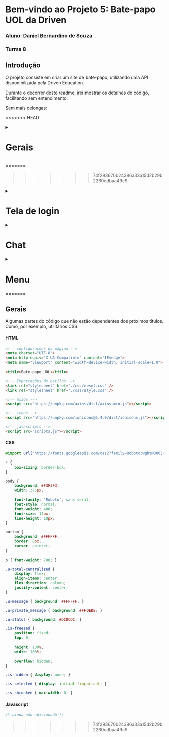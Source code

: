 # Bem-vindo ao Projeto 5: Bate-papo UOL da Driven
### Aluno: Daniel Bernardino de Souza
### Turma 8

## Introdução

O projeto consiste em criar um site de bate-papo, utilizando uma API disponibilizada pela Driven Education.

Durante o decorrer deste readme, irei mostrar os detalhes do código, facilitando sem entendimento.

Sem mais delongas:

<<<<<<< HEAD
<details><summary><h1>Gerais</h1></summary>

<p>

Algumas partes do código que não estão dependentes dos próximos títulos. Como, por exemplo, utilitários CSS.

#### HTML
~~~html
<!-- configurações da página -->
<meta charset="UTF-8">
<meta http-equiv="X-UA-Compatible" content="IE=edge">
<meta name="viewport" content="width=device-width, initial-scale=1.0">

<title>Bate-papo UOL</title>

<!-- Importações de estilos -->
<link rel="stylesheet" href="./css/reset.css" />
<link rel="stylesheet" href="./css/style.css" />

<!-- axios -->
<script src="https://unpkg.com/axios/dist/axios.min.js"></script>

<!-- icons -->
<script src="https://unpkg.com/ionicons@5.4.0/dist/ionicons.js"></script>

<!-- javascripts -->
<script src="scripts.js"></script>
~~~
#### CSS
~~~css
@import url('https://fonts.googleapis.com/css2?family=Roboto:wght@300;400;700&display=swap');

* {
    box-sizing: border-box;
}

body {
    background: #F3F3F3;
    width: 375px;
    
    font-family: 'Roboto', sans-serif;
    font-style: normal;
    font-weight: 400;
    font-size: 14px;
    line-height: 18px;
}

button {
    background: #FFFFFF;
    border: 0px;
    cursor: pointer;
}

b { font-weight: 700; }

.u-total-centralized {
    display: flex;
    align-items: center;
    flex-direction: column;
    justify-content: center;
}

.u-message { background: #FFFFFF; }

.u-private_message { background: #FFDEDE; }

.u-status { background: #DCDCDC; }

.is-freezed {
    position: fixed;
    top: 0;

    height: 100%;
    width: 100%;
    
    overflow: hidden;
}

.is-hidden { display: none; }

.is-selected { display: initial !important; }

.is-shrunken { max-width: 0; }
~~~
#### Javascript
~~~javascript
/* ainda não adicionado */
~~~
</p>
</details>

=======
>>>>>>> 74f293670b24386a33a15d2b29b2260cdbaa49c9
<details><summary><h1>Tela de login</h1></summary>

<p>
Uma interface que possui um input e um botão, perguntando e conferindo se o nome do usuário é válido para aquele chat. Logo depois, há uma tela de loading de 5s antes de entrar no chat.

#### HTML
~~~html
<!-- tela de login no servidor -->
<div class="c-login u-total-centralized js-login">

    <img src="./src/logo.png" class="c-login__logo" alt="login__logo" />

    <div class="js-login__input u-total-centralized">
        <input type="text" class="c-login__input js-login__name" placeholder="Digite seu nome" />
        <button class="c-login__button" onclick="registerAndLogin()">Entrar</button>
    </div>

    <div class="js-login__loader is-hidden">
        <img src="./src/loading-loader.gif" class="c-login__loader" alt="login__loader" />
    </div>

</div>
<!-- /tela de login no servidor -->
~~~
#### CSS
~~~css
.c-login {
    position: fixed;
    left: 0;
    top: 0;
    z-index: 5;

    background-color: #FFFFFF;
    height: 100%;
    width: 100%;
}

.c-login__logo {
    position: absolute;
    left: center;
    top: 15%;

    height: 92px;
    width: 130px;
}

.c-login__loader { width: 70px; }

.c-login__input {
    background: #FFFFFF;
    border: 1px solid #D7D7D7;
    border-radius: 4px;
    margin: 20px;
    height: 54px;
    width: 261px;

    font-size: 18px;
    text-align: center;
}

.c-login ::-webkit-input-placeholder { text-align: center; }

.c-login__button {
    background-color: black;
    background: #E7E7E7;
    border-radius: 9px;
    height: 45px;
    width: 109px;
}
~~~
#### Javascript
~~~javascript
/* ainda não adicionado */
~~~
</p>
</details>

<details><summary><h1>Chat</h1></summary>

<p>

Possui um topo fixo com a logo e menu. Além disso, todas as 100 últimas mensagens do servidor são puxadas e renderizadas na tela, mas você não conseguirá ver mensagens privadas que não foram destinadas a você.


#### HTML
~~~html
<!-- tela do bate-papo -->
<div class="c-screen">

    <div class="c-screen__top">
        <img src="./src/logo.png" alt="logo-uol" />
        <ion-icon name="people" id="js-screen__icon-menu"></ion-icon>
    </div>

    <div class="c-screen__chat js-screen__chat"></div>

    <div class="c-screen__bottom">

        <div>
            <input type="text" class="c-screen_input" placeholder="Escreva aqui...">
            <p id="js-screen__input-value" class="c-screen__input-value is-hidden">Enviando para Todos (reservadamente)</p>
        </div>

        <button class="c-screen__button" id="js-screen__button" onclick="sendMSM('.c-screen_input')">
            <ion-icon name="paper-plane-outline"></ion-icon>
        </button>

    </div>
</div>
<!-- /tela do bate-papo -->
~~~
#### CSS
~~~css
.c-screen__top, .c-screen__bottom  {
    position: fixed;
    left: 0;
    z-index: 1;

    background: #FFFFFF;
    height: 80px;
    padding: 0 21px;
    width: 100%;

    display: flex;
    align-items: center;
    justify-content: space-between;
}

.c-screen__top {
    top: 0;
    box-shadow: 0px 4px 6px rgba(0, 0, 0, 0.05);
}

.c-screen__bottom  {
    bottom: 0;
    box-shadow: 0px -4px 6px rgba(0, 0, 0, 0.05);
}

.c-screen__top ion-icon { font-size: 45px; }


.c-screen__bottom ion-icon { font-size: 26px; }

.c-screen__chat {
    margin-bottom: 90px;
    margin-top: 100px;
    width: 100%;
}

.c-screen__message {
    border-radius: 2px;
    margin: 6px 0px;
    min-height: 40px;
    width: 100%;

    display: flex;
    align-items: center;
}

.c-screen__message p {
    padding: 10px 8px;
    width: 375px;

    word-wrap: break-word;
}

.c-screen__hour { color: #AAAAAA; }

.c-screen__input-value {
    position: relative;
    top: 10px;
    
    color: #505050;

    font-weight: 300;
    font-size: 14px;
    line-height: 18px;
    
    pointer-events: none;
}

.c-screen_input[type='text'], input:focus {
    height: 50%;
    width: 97%;
    
    box-shadow: 0 0 0 0;
    border: 0 none;
    color: #000000;
    outline: 0;
    
    font-size: 18px;
    font-style: italic;
}
~~~
#### Javascript
~~~javascript
/* ainda não adicionado */
~~~
</p>
</details>

<details><summary><h1>Menu</h1></summary>

<p>

Esse menu contém todos os usuários online, atualizando a cada 10s e as opções de visibilidade da mensagem.

#### HTML
~~~html
<!-- fundo escuro do menu -->
<div class="c-menu__dark-bg js-menu__background is-shrunken"></div>

<!-- menu -->
<div class="c-menu js-menu is-shrunken">

    <!-- opções de destinatário -->
    <div>
        <h1>Escolha um contato para enviar mensagem:</h1>

        <div class="c-menu__selection js-menu__users"></div>
    </div>
    <!-- /opções de destinatário -->

    <!-- opções de visibilidade -->
    <div>
        <h1>Escolha a visibilidade:</h1>

        <div class="c-menu__selection js-menu__visibility">

            <div data-identifier="visibility" onclick="selectedMenuItem('js-option1', 'js-menu__visibility')">
                <div>
                    <ion-icon name="lock-open"></ion-icon>
                    <p>Público</p>
                </div>
                <ion-icon class="c-menu__icon is-hidden is-selected js-option1" name="checkmark-outline"></ion-icon>
            </div>

            <div data-identifier="visibility" onclick="selectedMenuItem('js-option2', 'js-menu__visibility')">
                <div>
                    <ion-icon name="lock-closed"></ion-icon>
                    <p>Reservadamente</p>
                </div>
                <ion-icon class="c-menu__icon is-hidden js-option2" name="checkmark-outline"></ion-icon>
            </div>

        </div>

    </div>
    <!-- /opções de visibilidade -->

</div>
<!-- /menu -->
~~~
#### CSS
~~~css
.c-menu {
    position: absolute;
    top: 0;
    right: 0;
    z-index: 2;

    background-color: #FFFFFF;
    height: 1000px;
    width: 80%;
    max-width: 80%;

    transition: max-width 1s ease-in-out;
    overflow: hidden;
}

.c-menu__dark-bg {
    position: fixed;
    top: 0;
    right: 0;
    z-index: 2;

    background: rgba(0, 0, 0, 0.6);
    height: 667px;
    width: 100%;
    max-width: 100%;

    transition: max-width 1s ease-in-out;
    overflow: hidden;
}

.c-menu h1 {
    margin: 25px 0;
    padding: 0 100px;

    font-weight: 700;
    font-size: 16px;
    line-height: 19px;

    display: flex;
    align-items: center;
    text-align: center;
    justify-content: center;
}

.c-menu__selection {
    font-size: 16px;
    line-height: 8px;
}

.c-menu__selection div {
    margin: 10px 20px;

    display: flex;
    align-items: center;
    justify-content: space-between;
}

.c-menu__selection div div { margin: 0 0; }

.c-menu__selection div div ion-icon {
    margin-left: 10px;
    margin-right: 20px;

    font-size: 25px;
}

.c-menu__icon {
    color: #28BB25;
    margin: 0 10px;

    font-size: 20px;
}
~~~
##### Javascript
~~~javascript
/* ainda não adicionado */
~~~
<<<<<<< HEAD
</p>
</details>
=======

## Gerais

Algumas partes do código que não estão dependentes dos próximos títulos. Como, por exemplo, utilitários CSS.

#### HTML
~~~html
<!-- configurações da página -->
<meta charset="UTF-8">
<meta http-equiv="X-UA-Compatible" content="IE=edge">
<meta name="viewport" content="width=device-width, initial-scale=1.0">

<title>Bate-papo UOL</title>

<!-- Importações de estilos -->
<link rel="stylesheet" href="./css/reset.css" />
<link rel="stylesheet" href="./css/style.css" />

<!-- axios -->
<script src="https://unpkg.com/axios/dist/axios.min.js"></script>

<!-- icons -->
<script src="https://unpkg.com/ionicons@5.4.0/dist/ionicons.js"></script>

<!-- javascripts -->
<script src="scripts.js"></script>
~~~
#### CSS
~~~css
@import url('https://fonts.googleapis.com/css2?family=Roboto:wght@300;400;700&display=swap');

* {
    box-sizing: border-box;
}

body {
    background: #F3F3F3;
    width: 375px;
    
    font-family: 'Roboto', sans-serif;
    font-style: normal;
    font-weight: 400;
    font-size: 14px;
    line-height: 18px;
}

button {
    background: #FFFFFF;
    border: 0px;
    cursor: pointer;
}

b { font-weight: 700; }

.u-total-centralized {
    display: flex;
    align-items: center;
    flex-direction: column;
    justify-content: center;
}

.u-message { background: #FFFFFF; }

.u-private_message { background: #FFDEDE; }

.u-status { background: #DCDCDC; }

.is-freezed {
    position: fixed;
    top: 0;

    height: 100%;
    width: 100%;
    
    overflow: hidden;
}

.is-hidden { display: none; }

.is-selected { display: initial !important; }

.is-shrunken { max-width: 0; }
~~~
#### Javascript
~~~javascript
/* ainda não adicionado */
~~~
>>>>>>> 74f293670b24386a33a15d2b29b2260cdbaa49c9
